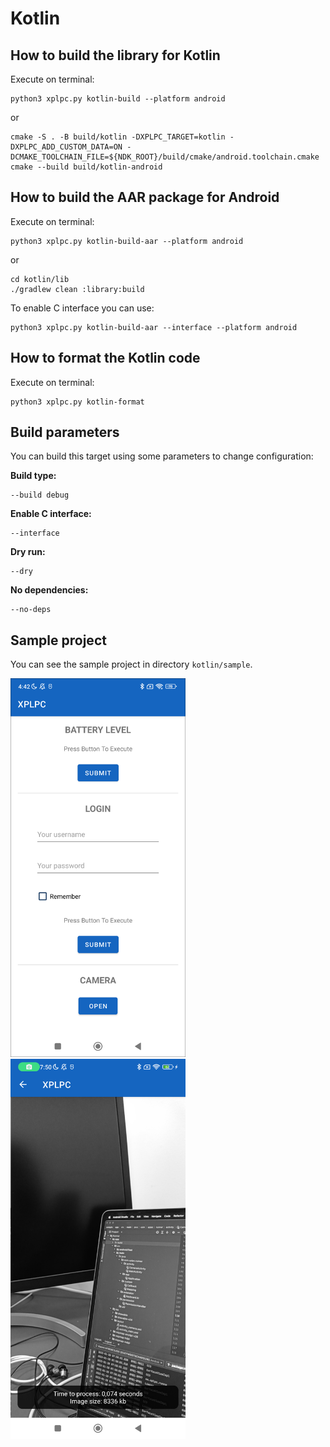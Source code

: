 # Kotlin

## How to build the library for Kotlin

Execute on terminal:

    python3 xplpc.py kotlin-build --platform android

or

    cmake -S . -B build/kotlin -DXPLPC_TARGET=kotlin -DXPLPC_ADD_CUSTOM_DATA=ON -DCMAKE_TOOLCHAIN_FILE=${NDK_ROOT}/build/cmake/android.toolchain.cmake
    cmake --build build/kotlin-android

## How to build the AAR package for Android

Execute on terminal:

    python3 xplpc.py kotlin-build-aar --platform android

or

    cd kotlin/lib
    ./gradlew clean :library:build

To enable C interface you can use:

    python3 xplpc.py kotlin-build-aar --interface --platform android

## How to format the Kotlin code

Execute on terminal:

    python3 xplpc.py kotlin-format

## Build parameters

You can build this target using some parameters to change configuration:

**Build type:**

    --build debug

**Enable C interface:**

    --interface

**Dry run:**

    --dry

**No dependencies:**

    --no-deps

## Sample project

You can see the sample project in directory `kotlin/sample`.

<img width="280" src="https://github.com/xplpc/xplpc/blob/main/extras/images/screenshot-android.png?raw=true">

<img width="280" src="https://github.com/xplpc/xplpc/blob/main/extras/images/screenshot-android2.png?raw=true">
